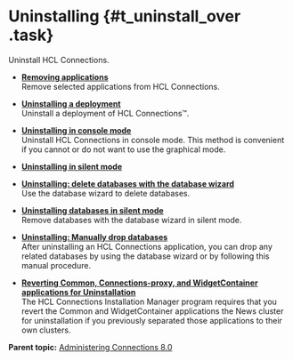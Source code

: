 # Uninstalling {#t_uninstall_over .task}

Uninstall HCL Connections.

-   **[Removing applications](../install/t_remove_applications.md)**  
Remove selected applications from HCL Connections.
-   **[Uninstalling a deployment](../install/t_uninstall_lotus_conxns_cluster.md)**  
Uninstall a deployment of HCL Connections™.
-   **[Uninstalling in console mode](../install/t_uninstall_console-mode.md)**  
Uninstall HCL Connections in console mode. This method is convenient if you cannot or do not want to use the graphical mode.
-   **[Uninstalling in silent mode](../install/t_inst_uninstall_in_silent_mode.md)**  

-   **[Uninstalling: delete databases with the database wizard](../install/t_uninstalling_database_wizard.md)**  
Use the database wizard to delete databases.
-   **[Uninstalling databases in silent mode](../install/t_uninstall_database_wizard_silent.md)**  
Remove databases with the database wizard in silent mode.
-   **[Uninstalling: Manually drop databases](../install/t_uninstall_drop-databases.md)**  
After uninstalling an HCL Connections application, you can drop any related databases by using the database wizard or by following this manual procedure.
-   **[Reverting Common, Connections-proxy, and WidgetContainer applications for Uninstallation](../install/t_install_revert_commonwidg_for_uninstall.md)**  
The HCL Connections Installation Manager program requires that you revert the Common and WidgetContainer applications the News cluster for uninstallation if you previously separated those applications to their own clusters.

**Parent topic:** [Administering Connections 8.0](../welcome/welcome_admin.md)

